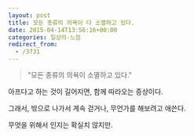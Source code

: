 ```yaml
---
layout: post
title: 모든 종류의 의욕이 다 소멸하고 있다.
date: 2015-04-14T13:56:16+00:00
categories: 일상의-느낌
redirect_from:
  - /3731
---
```




> "모든 종류의 의욕이 소멸하고 있다."

아프다고 하는 것이 길어지면, 함께 따라오는 증상이다.

그래서, 밖으로 나가서 계속 걷거나, 무언가를 해보려고 애쓴다.

무엇을 위해서 인지는 확실치 않지만.
<div id=comments>
</div>
